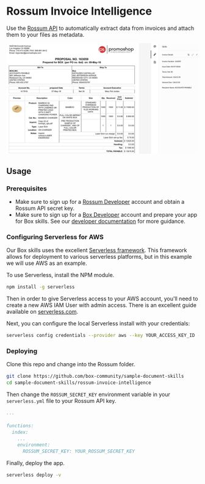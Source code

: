 # Rossum Invoice Intelligence 

Use the [Rossum API](https://rossum.ai/) to automatically extract data from invoices and attach them to your files as metadata.

![Rossum Custom Skill](./sample_invoice.png)

## Usage

### Prerequisites

* Make sure to sign up for a [Rossum Developer](https://account.box.com/signup/n/developer#nql6m) account and obtain a Rossum API secret key.
* Make sure to sign up for a [Box Developer](https://developer.box.com/) account and prepare your app for Box skills. See our [developer documentation](https://developer.box.com/docs/box-skills) for more guidance. 

### Configuring Serverless for AWS

Our Box skills uses the excellent [Serverless framework](https://serverless.com/). This framework allows for deployment to various serverless platforms, but in this example we will use AWS as an example.

To use Serverless, install the NPM module.

```bash
npm install -g serverless
```

Then in order to give Serverless access to your AWS account, you'll need to create a new AWS IAM User with admin access. There is an excellent guide available on [serverless.com](https://serverless.com/framework/docs/providers/aws/guide/credentials/).

Next, you can configure the local Serverless install with your credentials:

```bash
serverless config credentials --provider aws --key YOUR_ACCESS_KEY_ID --secret YOUR_SECRET_ACCESS_KEY
```

### Deploying

Clone this repo and change into the Rossum folder.

```bash
git clone https://github.com/box-community/sample-document-skills
cd sample-document-skills/rossum-invoice-intelligence
```

Then change the `ROSSUM_SECRET_KEY` environment variable in your `serverless.yml` file to your Rossum API key.

```yaml
...

functions:
  index:
    ...
    environment:
      ROSSUM_SECRET_KEY: YOUR_ROSSUM_SECRET_KEY
```

Finally, deploy the app.

```bash
serverless deploy -v
```
